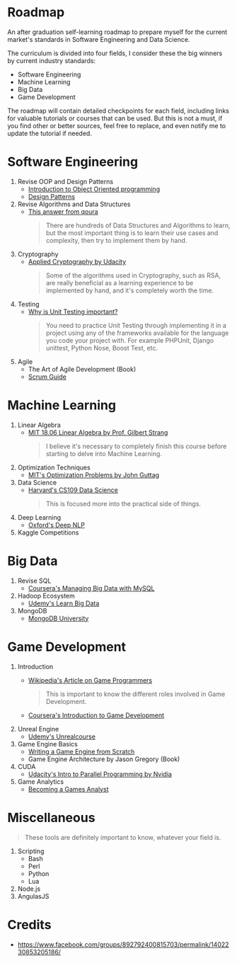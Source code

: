 # Roadmap
An after graduation self-learning roadmap to prepare myself for the current market's standards in Software Engineering and Data Science.

The curriculum is divided into four fields, I consider these the big winners by current industry standards:
- Software Engineering
- Machine Learning
- Big Data
- Game Development

The roadmap will contain detailed checkpoints for each field, including links for valuable tutorials or courses that can be used. But this is not a must, if you find other or better sources, feel free to replace, and even notify me to update the tutorial if needed.

# Software Engineering
1. Revise OOP and Design Patterns
    - [Introduction to Object Oriented programming](http://ee402.eeng.dcu.ie/introduction/chapter-1---introduction-to-object-oriented-programming)
    - [Design Patterns](http://www.oodesign.com/)
2. Revise Algorithms and Data Structures
    - [This answer from qoura](https://www.quora.com/What-basic-data-structures-and-algorithms-should-one-learn-before-starting-competitive-programming)
        > There are hundreds of Data Structures and Algorithms to learn, but the most important thing is to learn their use cases and complexity, then try to implement them by hand.
3. Cryptography
    - [Applied Cryptography by Udacity](https://www.udacity.com/course/applied-cryptography--cs387)
        > Some of the algorithms used in Cryptography, such as RSA, are really beneficial as a learning experience to be implemented by hand, and it's completely worth the time.
4. Testing
    - [Why is Unit Testing important?](https://www.quora.com/What-is-software-unit-testing-and-why-is-it-important)
        > You need to practice Unit Testing through implementing it in a project using any of the frameworks available for the language you code your project with. For example PHPUnit, Django unittest, Python Nose, Boost Test, etc.
5. Agile
    - The Art of Agile Development (Book)
    - [Scrum Guide](http://scrumguides.org/scrum-guide.html)

# Machine Learning
1. Linear Algebra
    - [MIT 18.06 Linear Algebra by Prof. Gilbert Strang](https://www.youtube.com/playlist?list=PLE7DDD91010BC51F8)
        > I believe it's necessary to completely finish this course before starting to delve into Machine Learning.
2. Optimization Techniques
    - [MIT's Optimization Problems by John Guttag](https://www.youtube.com/watch?v=C1lhuz6pZC0)
3. Data Science
    - [Harvard's CS109 Data Science](http://cs109.github.io/2015/pages/videos.html)
        > This is focused more into the practical side of things.
4. Deep Learning
    - [Oxford's Deep NLP](https://github.com/oxford-cs-deepnlp-2017/lectures)
5. Kaggle Competitions

# Big Data
1. Revise SQL
    - [Coursera's Managing Big Data with MySQL](https://www.coursera.org/learn/analytics-mysql)
2. Hadoop Ecosystem
    - [Udemy's Learn Big Data](https://www.udemy.com/learn-big-data-the-hadoop-ecosystem-masterclass/)
3. MongoDB
    - [MongoDB University](https://university.mongodb.com/)
    
# Game Development
1. Introduction
	- [Wikipedia's Article on Game Programmers](https://en.wikipedia.org/wiki/Video_game_programmer)
		> This is important to know the different roles involved in Game Development.

	- [Coursera's Introduction to Game Development](https://www.coursera.org/learn/game-development)
2. Unreal Engine
	- [Udemy's Unrealcourse](https://www.udemy.com/unrealcourse/)
3. Game Engine Basics
	- [Writing a Game Engine from Scratch](http://www.gamasutra.com/blogs/MichaelKissner/20151027/257369/Writing_a_Game_Engine_from_Scratch__Part_1_Messaging.php)
	- Game Engine Architecture by Jason Gregory (Book)
4. CUDA
	- [Udacity's Intro to Parallel Programming by  Nvidia](https://www.udacity.com/course/intro-to-parallel-programming--cs344)
5. Game Analytics
	- [Becoming a Games Analyst](http://www.gameanalytics.com/blog/becoming-games-analyst.html)
    
# Miscellaneous
> These tools are definitely important to know, whatever your field is.
1. Scripting
	- Bash
	- Perl
	- Python
	- Lua
2. Node.js
3. AngulasJS

# Credits
- https://www.facebook.com/groups/892792400815703/permalink/1402230853205186/
